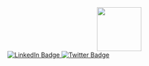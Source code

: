 <div id="header" align="center">
  <img src="https://media.giphy.com/media/3o84TQxuKTqsYEMidi/giphy.gif" width="100"/>
</div>
<div id="badges">
  <a href="https://www.linkedin.com/in/artemkas/">
    <img src="https://img.shields.io/badge/LinkedIn-blue?style=for-the-badge&logo=linkedin&logoColor=white" alt="LinkedIn Badge"/>
  <a href="https://twitter.com/ArtemiyKas">
    <img src="https://img.shields.io/badge/Twitter-blue?style=for-the-badge&logo=twitter&logoColor=white" alt="Twitter Badge"/>
  </a>
</div>
